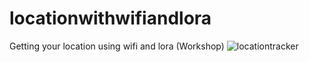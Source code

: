 # locationwithwifiandlora
Getting your location using wifi and lora (Workshop)
![locationtracker](https://github.com/ttnnijmegen/locationwithwifiandlora/blob/master/locationtracker.jpg)
